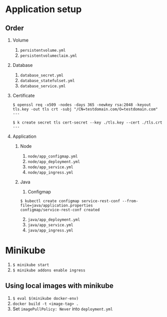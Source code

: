 # Application setup

## Order

1. Volume
   1. `persistentvolume.yml`
   2. `persistentvolumeclaim.yml`
2. Database
   1. `database_secret.yml`
   2. `database_statefulset.yml`
   3. `database_service.yml`
3. Certificate

   ```shell
   $ openssl req -x509 -nodes -days 365 -newkey rsa:2048 -keyout tls.key -out tls crt -subj "/CN=testdomain.com/O=testdomain.com"
   ---

   $ k create secret tls cert-secret --key ./tls.key --cert ./tls.crt
   ---
   ```

4. Application
   1. Node
      1. `node/app_configmap.yml`
      2. `node/app_deployment.yml`
      3. `node/app_service.yml`
      4. `node/app_ingress.yml`
   2. Java
      1. Configmap

      ```shell
      $ kubectl create configmap service-rest-conf --from-file=java/application.properties
      configmap/service-rest-conf created
      ```

      2. `java/app_deployment.yml`
      3. `java/app_service.yml`
      4. `java/app_ingress.yml`

# Minikube

1. `$ minikube start`
2. `$ minikube addons enable ingress`

## Using local images with minikube

1. `$ eval $(minikube docker-env)`
2. `docker build -t <image-tag> .`
3. Set `imagePullPolicy: Never` into `deployment.yml`
